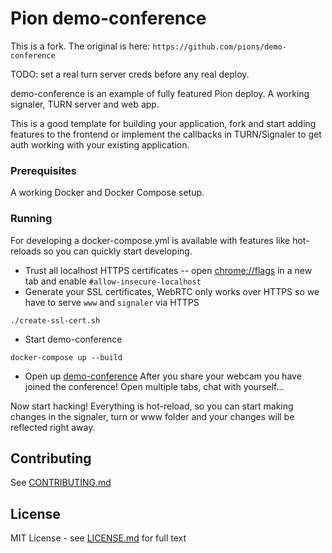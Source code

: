 # Pion demo-conference

This is a fork. The original is here: `https://github.com/pions/demo-conference`

TODO: set a real turn server creds before any real deploy.

demo-conference is an example of fully featured Pion deploy. A working signaler, TURN server and web app.

This is a good template for building your application, fork and start adding features to the frontend or implement
the callbacks in TURN/Signaler to get auth working with your existing application.

### Prerequisites
A working Docker and Docker Compose setup.

### Running
For developing a docker-compose.yml is available with features like hot-reloads so you can quickly start developing.

* Trust all localhost HTTPS certificates --  open [chrome://flags](chrome://flags/#allow-insecure-localhost) in a new tab and enable `#allow-insecure-localhost`
* Generate your SSL certificates, WebRTC only works over HTTPS so we have to serve `www` and `signaler` via HTTPS
```
./create-ssl-cert.sh
```
* Start demo-conference
```
docker-compose up --build
```
* Open up [demo-conference](https://localhost:5000/) After you share your webcam you have joined the conference! Open multiple tabs, chat with yourself...

Now start hacking! Everything is hot-reload, so you can start making changes in the signaler, turn or www folder and your changes will be reflected right away.

## Contributing
See [CONTRIBUTING.md](CONTRIBUTING.md)

## License
MIT License - see [LICENSE.md](LICENSE.md) for full text
